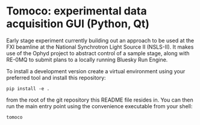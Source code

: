 # Tomoco: experimental data acquisition GUI (Python, Qt)

Early stage experiment currently building out an approach to be used at the FXI
beamline at the National Synchrotron Light Source II (NSLS-II). It makes use of
the Ophyd project to abstract control of a sample stage, along with RE-0MQ to
submit plans to a locally running Bluesky Run Engine.

To install a development version create a virtual environment using your preferred tool and install this repository:
```
pip install -e .
```
from the root of the git repository this README file resides in. You can then run the main entry point using the convenience executable from your shell:
```
tomoco
```
